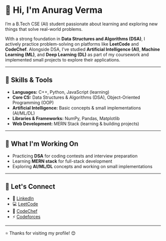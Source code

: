# 👋 Hi, I'm **Anurag Verma**

I’m a B.Tech CSE (AI) student passionate about learning and exploring new things that solve real-world problems.

With a strong foundation in **Data Structures and Algorithms (DSA)**, I actively practice problem-solving on platforms like **LeetCode** and **CodeChef**. Alongside DSA, I’ve studied **Artificial Intelligence (AI)**, **Machine Learning (ML)**, and **Deep Learning (DL)** as part of my coursework and implemented small projects to explore their applications.  

---

## 🧠 Skills & Tools  
- **Languages:** C++, Python, JavaScript (learning)  
- **Core CS:** Data Structures & Algorithms (DSA), Object-Oriented Programming (OOP)  
- **Artificial Intelligence:** Basic concepts & small implementations (AI/ML/DL)  
- **Libraries & Frameworks:** NumPy, Pandas, Matplotlib  
- **Web Development:** MERN Stack (learning & building projects)  

---

## 🚀 What I'm Working On  
- Practicing **DSA** for coding contests and interview preparation  
- Learning **MERN stack** for full-stack development  
- Exploring **AI/ML/DL** concepts and working on small implementations  

---

## 🤝 Let's Connect  

- 🔗 [LinkedIn](https://www.linkedin.com/in/anuragverma4895/)  
- 💻 [LeetCode](https://leetcode.com/u/AnuragVerma4895/)  
- 🍜 [CodeChef](https://www.codechef.com/users/anuragverma489)
- ⚡ [Codeforces](https://codeforces.com/profile/anuragverma4895)

---

⭐ Thanks for visiting my profile! 😊  
